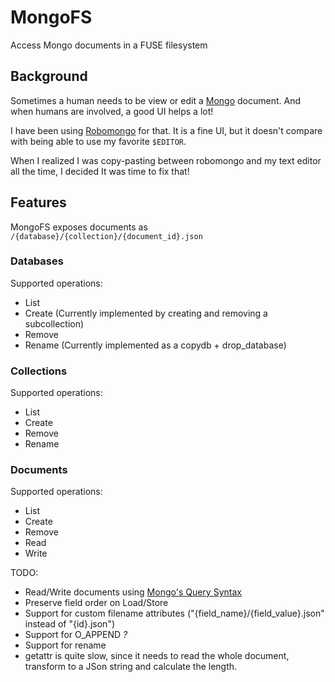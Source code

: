 # MongoFS
Access Mongo documents in a FUSE filesystem

## Background
Sometimes a human needs to be view or edit a [Mongo](https://www.mongodb.org/) document. And when humans are involved, a good UI helps a lot!

I have been using [Robomongo](http://robomongo.org/) for that. It is a fine UI, but it doesn't compare with being able to use my favorite `$EDITOR`.

When I realized I was copy-pasting between robomongo and my text editor all the time, I decided It was time to fix that!

## Features

MongoFS exposes documents as `/{database}/{collection}/{document_id}.json`

### Databases

Supported operations:

- List
- Create (Currently implemented by creating and removing a subcollection)
- Remove
- Rename (Currently implemented as a copydb + drop_database)

### Collections

Supported operations:

- List
- Create
- Remove
- Rename

### Documents

Supported operations:

- List
- Create
- Remove
- Read
- Write

TODO:

- Read/Write documents using [Mongo's Query Syntax](http://docs.mongodb.org/manual/reference/mongodb-extended-json/)
- Preserve field order on Load/Store
- Support for custom filename attributes ("{field_name}/{field_value}.json" instead of "{id}.json")
- Support for O_APPEND _?_
- Support for rename
- getattr is quite slow, since it needs to read the whole document, transform to a JSon string and calculate the length.
